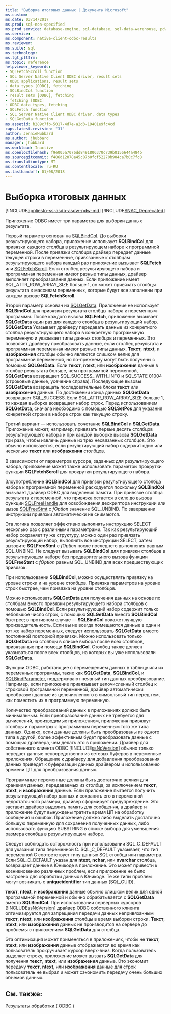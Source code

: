 ```yaml
---
title: "Выборка итоговых данных | Документы Microsoft"
ms.custom: 
ms.date: 03/14/2017
ms.prod: sql-non-specified
ms.prod_service: database-engine, sql-database, sql-data-warehouse, pdw
ms.service: 
ms.component: native-client-odbc-results
ms.reviewer: 
ms.suite: sql
ms.technology: 
ms.tgt_pltfrm: 
ms.topic: reference
helpviewer_keywords:
- SQLFetchScroll function
- SQL Server Native Client ODBC driver, result sets
- ODBC applications, result sets
- data types [ODBC], fetching
- SQLBindCol function
- result sets [ODBC], fetching
- fetching [ODBC]
- ODBC data types, fetching
- SQLFetch function
- SQL Server Native Client ODBC driver, data types
- SQLGetData function
ms.assetid: b289c7fb-5017-4d7e-a2d3-19401e9fc4cd
caps.latest.revision: "31"
author: JennieHubbard
ms.author: jhubbard
manager: jhubbard
ms.workload: Inactive
ms.openlocfilehash: f9e005a7076dd8491806370c739b0156644a484b
ms.sourcegitcommit: f486d12078a45c87b0fcf52270b904ca7b0c7fc8
ms.translationtype: MT
ms.contentlocale: ru-RU
ms.lasthandoff: 01/08/2018
---
```

# <a name="fetching-result-data"></a>Выборка итоговых данных
[!INCLUDE[appliesto-ss-asdb-asdw-pdw-md](../../includes/appliesto-ss-asdb-asdw-pdw-md.md)]
[!INCLUDE[SNAC_Deprecated](../../includes/snac-deprecated.md)]

  Приложение ODBC имеет три параметра для выборки данных результата.  
  
 Первый параметр основан на [SQLBindCol](../../relational-databases/native-client-odbc-api/sqlbindcol.md). До выборки результирующего набора, приложение использует **SQLBindCol** для привязки каждого столбца в результирующем наборе к программной переменной. После привязки столбцов драйвер передает данные текущей строки в переменные, привязанные к столбцам результирующего набора каждый раз приложение вызывает **SQLFetch** или [SQLFetchScroll](../../relational-databases/native-client-odbc-api/sqlfetchscroll.md). Если столбец результирующего набора и программная переменная имеют разные типы данных, драйвер выполняет преобразования данных. Если приложение имеет SQL_ATTR_ROW_ARRAY_SIZE больше 1, он может привязать столбцы результата к массивам переменных, которые будут все заполнены при каждом вызове **SQLFetchScroll**.  
  
 Второй параметр основан на [SQLGetData](../../relational-databases/native-client-odbc-api/sqlgetdata.md). Приложение не использует **SQLBindCol** для привязки результата столбцы набора к переменным программы. После каждого вызова **SQLFetch**, приложение вызывает **SQLGetData** один раз для каждого столбца в результирующий набор. **SQLGetData** Указывает драйверу передавать данные из конкретного столбца результирующего набора в конкретную программную переменную и указывает типы данных столбцов и переменных. Это позволяет драйверу преобразовать данные, если столбец результата и программная переменная имеют разные типы данных. **Текст**, **ntext**, и **изображения** столбцы обычно являются слишком велик для программной переменной, но по-прежнему могут быть получены с помощью **SQLGetData**. Если **текст**, **ntext**, или **изображения** данные в столбце результата больше, чем программной переменной, **SQLGetData** возвращает SQL_SUCCESS_ WITH_INFO и SQLSTATE 01004 (строковые данные, усечение справа). Последующие вызовы **SQLGetData** возвращать последовательные блоки **текст** или **изображения** данные. По достижении конца данных **SQLGetData** возвращает SQL_SUCCESS. Если SQL_ATTR_ROW_ARRAY_SIZE больше 1, то каждая выборка возвращает набор строк. Перед использованием **SQLGetData**, сначала необходимо с помощью **SQLSetPos** для указания конкретной строки в наборе строк как текущую строку.  
  
 Третий вариант — использовать сочетание **SQLBindCol** и **SQLGetData**. Приложение может, например, привязать первые десять столбцов результирующего набора и при каждой выборке вызова **SQLGetData** три раза, чтобы извлечь данные из трех несвязанных столбцов. Это обычно используется, если результирующий набор содержит один или несколько **текст** или **изображения** столбцов.  
  
 В зависимости от параметров курсора, заданных для результирующего набора, приложение может также использовать параметры прокрутки функции **SQLFetchScroll** для прокрутки результирующего набора.  
  
 Злоупотребление **SQLBindCol** для привязки результирующего столбца набора к программной переменной расходуется поскольку **SQLBindCol** вызывает драйвер ODBC для выделения памяти. При привязке столбца результата к переменной, что привязка остается в силе до вызова функции [SQLFreeHandle](../../relational-databases/native-client-odbc-api/sqlfreehandle.md) для освобождения дескриптора инструкции или вызов [SQLFreeStmt](../../relational-databases/native-client-odbc-api/sqlfreestmt.md) с *fOption* значение SQL_UNBIND. По завершении инструкции привязки автоматически не снимаются.  
  
 Эта логика позволяет эффективно выполнять инструкцию SELECT несколько раз с различными параметрами. Так как результирующий набор сохраняет ту же структуру, можно один раз привязать результирующий набор, выполнять все инструкции SELECT, затем вызовите **SQLFreeStmt** с *fOption* после последнего выполнения равным SQL_UNBIND. Не следует вызывать **SQLBindCol** для привязки столбцов в результирующем наборе без предварительного вызова функции **SQLFreeStmt** с *fOption* равным SQL_UNBIND для всех предшествующих привязок.  
  
 При использовании **SQLBindCol**, можно осуществлять привязку на уровне строки и на уровне столбцов. Привязка параметров на уровне строк быстрее, чем привязка на уровне столбцов.  
  
 Можно использовать **SQLGetData** для получения данных на основе по столбцам вместо привязки результирующего набора столбцов с помощью **SQLBindCol**. Если результирующий набор содержит только небольшое число строк, с помощью **SQLGetData** вместо **SQLBindCol** быстрее; в противном случае — **SQLBindCol** покажет лучшую производительность. Если вы не всегда помещаются данные в один и тот же набор переменных, следует использовать **SQLGetData** вместо постоянной повторной привязки. Можно использовать только **SQLGetData** на столбцы в списке выбора после всех столбцов, привязанных при помощи **SQLBindCol**. Столбец также должен указываться после всех столбцов, на которых вы уже использовали **SQLGetData**.  
  
 Функции ODBC, работающие с перемещением данных в таблицу или из переменных программы, такие как **SQLGetData**, **SQLBindCol**, и [SQLBindParameter](../../relational-databases/native-client-odbc-api/sqlbindparameter.md), поддерживают неявный тип данных преобразование. Например, если приложение привязывает целочисленный столбец к строковой программной переменной, драйвер автоматически преобразует данные из целочисленного в символьный тип перед тем, как поместить их в программную переменную.  
  
 Количество преобразований данных в приложениях должно быть минимальным. Если преобразование данных не требуется для вычислений, производимых приложением, приложения привяжут столбцы и параметры к программным переменным того же типа данных. Однако, если данные должны быть преобразованы из одного типа в другой, более эффективным будет преобразовать данные с помощью драйвера, чем делать это в приложении. Драйвер для собственного клиента ODBC [!INCLUDE[ssNoVersion](../../includes/ssnoversion-md.md)] обычно только передает данные непосредственно из сетевых буферов в переменные приложения. Обращение к драйверу для добавления преобразования данных приведет к буферизации данных драйвером и использованию времени ЦП для преобразования данных.  
  
 Программные переменные должны быть достаточно велики для хранения данных, передаваемых из столбца, за исключением **текст**, **ntext**, и **изображения** данные. Если приложение пытается получить результирующий набор данных и сохранить его в переменной недостаточного размера, драйвер сформирует предупреждение. Это заставит драйвер выделить память для сообщения, а драйвер и приложение будут вынуждены тратить время ЦП на обработку сообщения и ошибок. Приложение должно либо выделить достаточно большую переменную для сохранения полученных данных, либо использовать функцию SUBSTRING в списке выбора для уменьшения размера столбца в результирующем наборе.  
  
 Следует соблюдать осторожность при использовании SQL_C_DEFAULT для указания типа переменной C. SQL_C_DEFAULT указывает, что тип переменной C соответствует типу данных SQL столбца или параметра. Если SQL_C_DEFAULT указан для **ntext**, **nchar**, или **nvarchar** столбца, возвращает данные в Юникоде в приложение. Это может привести к возникновению различных проблем, если приложение не было настроено для обработки данных в Юникоде. Те же типы проблем могут возникать с **uniqueidentifier** тип данных (SQL_GUID).  
  
 **текст**, **ntext**, и **изображения** данные обычно слишком велик для одной программной переменной и обычно обрабатывается с **SQLGetData** вместо **SQLBindCol**. При использовании серверных курсоров [!INCLUDE[ssNoVersion](../../includes/ssnoversion-md.md)] драйвер ODBC собственного клиента оптимизируется для запрещения передачи данных непривязанным **текст**, **ntext**, или **изображения** столбцы в время выборки строки. **Текст**, **ntext**, или **изображения** данных не производится на сервере до проблемы с приложением **SQLGetData** для столбца.  
  
 Эта оптимизация может применяться в приложениях, чтобы не **текст**, **ntext**, или **изображения** данные отображаются во время как пользователь прокручивает курсор вверх-вниз. Когда пользователь выделяет строку, приложение может вызвать **SQLGetData** для получения **текст**, **ntext**, или **изображения** данные. Это экономит передачу **текст**, **ntext**, или **изображения** данные для строк пользователь не выбрал и может сэкономить передачу очень больших объемов данных.  
  
## <a name="see-also"></a>См. также:  
 [Результаты обработки &#40; ODBC &#41;](../../relational-databases/native-client-odbc-results/processing-results-odbc.md)  
  
  
